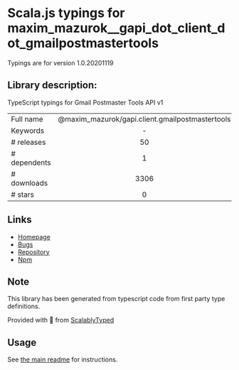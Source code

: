 
# Scala.js typings for maxim_mazurok__gapi_dot_client_dot_gmailpostmastertools

Typings are for version 1.0.20201119

## Library description:
TypeScript typings for Gmail Postmaster Tools API v1

|                    |                 |
| ------------------ | :-------------: |
| Full name          | @maxim_mazurok/gapi.client.gmailpostmastertools |
| Keywords           | - |
| # releases         | 50 |
| # dependents       | 1 |
| # downloads        | 3306 |
| # stars            | 0 |

## Links
- [Homepage](https://github.com/Maxim-Mazurok/google-api-typings-generator#readme)
- [Bugs](https://github.com/Maxim-Mazurok/google-api-typings-generator/issues)
- [Repository](https://github.com/Maxim-Mazurok/google-api-typings-generator)
- [Npm](https://www.npmjs.com/package/%40maxim_mazurok%2Fgapi.client.gmailpostmastertools)
    


## Note
This library has been generated from typescript code from first party type definitions.

Provided with :purple_heart: from [ScalablyTyped](https://github.com/oyvindberg/ScalablyTyped)

## Usage
See [the main readme](../../readme.md) for instructions.


